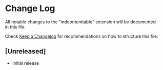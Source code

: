 # Change Log

All notable changes to the "mdcontenttable" extension will be documented in this file.

Check [Keep a Changelog](http://keepachangelog.com/) for recommendations on how to structure this file.

## [Unreleased]

- Initial release